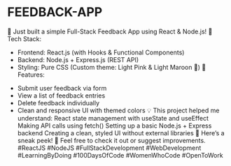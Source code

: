 # FEEDBACK-APP
🚀 Just built a simple Full-Stack Feedback App using React & Node.js!
🔧 Tech Stack:
* Frontend: React.js (with Hooks & Functional Components)
* Backend: Node.js + Express.js (REST API)
* Styling: Pure CSS (Custom theme: Light Pink & Light Maroon 🎨)
📝 Features:
- Submit user feedback via form
- View a list of feedback entries
- Delete feedback individually
- Clean and responsive UI with themed colors
💡 This project helped me understand:
React state management with useState and useEffect
Making API calls using fetch()
Setting up a basic Node.js + Express backend
Creating a clean, styled UI without external libraries
📸 Here’s a sneak peek!
💬 Feel free to check it out or suggest improvements.
#ReactJS #NodeJS #FullStackDevelopment #WebDevelopment #LearningByDoing #100DaysOfCode #WomenWhoCode #OpenToWork
